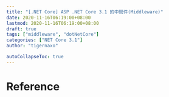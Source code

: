 ```yaml
---
title: "[.NET Core] ASP .NET Core 3.1 的中間件(Middleware)"
date: 2020-11-16T06:19:00+08:00
lastmod: 2020-11-16T06:19:00+08:00
draft: true
tags: ["middleware", "dotNetCore"]
categories: ["NET Core 3.1"]
author: "tigernaxo"

autoCollapseToc: true
---
```



# Reference